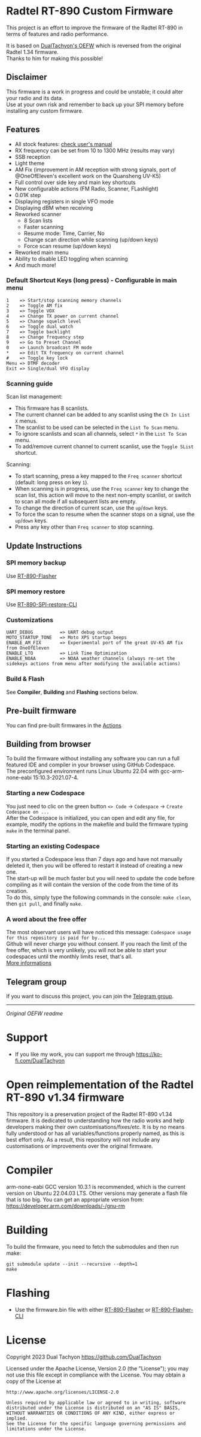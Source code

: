# Radtel RT-890 Custom Firmware

This project is an effort to improve the firmware of the Radtel RT-890 in terms of features and radio performance.

It is based on [DualTachyon's OEFW](https://github.com/DualTachyon/radtel-rt-890-oefw) which is reversed from the original Radtel 1.34 firmware.  
Thanks to him for making this possible!

## Disclaimer
This firmware is a work in progress and could be unstable; it could alter your radio and its data.  
Use at your own risk and remember to back up your SPI memory before installing any custom firmware.

## Features
- All stock features: [check user's manual](https://cdn.shopifycdn.net/s/files/1/0564/8855/8800/files/RT-890_user_manual.pdf?v=1670288968)
- RX frequency can be set from 10 to 1300 MHz (results may vary)
- SSB reception
- Light theme
- AM Fix (improvement in AM reception with strong signals, port of @OneOfEleven's excellent work on the Quansheng UV-K5)
- Full control over side key and main key shortcuts
- New configurable actions (FM Radio, Scanner, FLashlight)
- 0.01K step
- Displaying registers in single VFO mode
- Displaying dBM when receiving
- Reworked scanner
  - 8 Scan lists
  - Faster scanning
  - Resume mode: Time, Carrier, No
  - Change scan direction while scanning (up/down keys)
  - Force scan resume (up/down keys)
- Reworked main menu
- Ability to disable LED toggling when scanning
- And much more!

### Default Shortcut Keys (long press) - Configurable in main menu
```
1    => Start/stop scanning memory channels
2    => Toggle AM fix
3    => Toggle VOX
4    => Change TX power on current channel
5    => Change squelch level
6    => Toggle dual watch
7    => Toggle backlight
8    => Change frequency step
9    => Go to Preset Channel
0    => Launch broadcast FM mode
*    => Edit TX frequency on current channel
#    => Toggle key lock
Menu => DTMF decoder
Exit => Single/dual VFO display
```

### Scanning guide
Scan list management:
- This firmware has 8 scanlists.  
- The current channel can be added to any scanlist using the `Ch In List X` menus.  
- The scanlist to be used can be selected in the `List To Scan` menu.  
- To ignore scanlists and scan all channels, select `*` in the `List To Scan` menu.  
- To add/remove current channel to current scanlist, use the `Toggle SList` shortcut.

Scanning:
- To start scanning, press a key mapped to the `Freq scanner` shortcut (default: long press on key `1`).  
- When scanning is in progress, use the `Freq scanner` key to change the scan list, this action will move to the next non-empty scanlist, or switch to scan all mode if all subsequent lists are empty.  
- To change the direction of current scan, use the `up`/`down` keys.  
- To force the scan to resume when the scanner stops on a signal, use the `up`/`down` keys.  
- Press any key other than `Freq scanner` to stop scanning.  



## Update Instructions
### SPI memory backup
Use [RT-890-Flasher](https://github.com/DualTachyon/radtel-rt-890-flasher)

### SPI memory restore
Use [RT-890-SPI-restore-CLI](https://github.com/DualTachyon/radtel-rt-890-spi-restore-cli)

### Customizations
```
UART_DEBUG          => UART debug output
MOTO_STARTUP_TONE   => Moto XPS startup beeps
ENABLE_AM_FIX       => Experimental port of the great UV-K5 AM fix from OneOfEleven
ENABLE_LTO          => Link Time Optimization
ENABLE_NOAA         => NOAA weather channels (always re-set the sidekeys actions from menu after modifying the available actions)
```

### Build & Flash
See __Compiler__, __Building__ and __Flashing__ sections below.

## Pre-built firmware
You can find pre-built firmwares in the [Actions](https://github.com/OEFW-community/RT-890-custom-firmware/actions)

## Building from browser

To build the firmware without installing any software you can run a full featured IDE and compiler in your browser using GitHub Codespace.  
The preconfigured environment runs Linux Ubuntu 22.04 with gcc-arm-none-eabi 15:10.3-2021.07-4.

### Starting a new Codespace

You just need to clic on the green button `<> Code` -> `Codespace` -> `Create Codespace on ...`  
After the Codespace is initialized, you can open and edit any file, for example, modify the options in the makefile and build the firmware typing `make` in the terminal panel.

### Starting an existing Codespace

If you started a Codespace less than 7 days ago and have not manually deleted it, then you will be offered to restart it instead of creating a new one.  
The start-up will be much faster but you will need to update the code before compiling as it will contain the version of the code from the time of its creation.  
To do this, simply type the following commands in the console: `make clean`, then `git pull`, and finally `make`.

### A word about the free offer
The most observant users will have noticed this message: `Codespace usage for this repository is paid for by...`  
Github will never charge you without consent. If you reach the limit of the free offer, which is very unlikely, you will not be able to start your codespaces until the monthly limits reset, that's all.  
[More informations](https://docs.github.com/en/billing/managing-billing-for-github-codespaces/about-billing-for-github-codespaces)

## Telegram group
If you want to discuss this project, you can join the [Telegram group](https://t.me/RT890_OEFW).



---
_Original OEFW readme_

# Support

* If you like my work, you can support me through https://ko-fi.com/DualTachyon

# Open reimplementation of the Radtel RT-890 v1.34 firmware

This repository is a preservation project of the Radtel RT-890 v1.34 firmware.
It is dedicated to understanding how the radio works and help developers making their own customisations/fixes/etc.
It is by no means fully understood or has all variables/functions properly named, as this is best effort only.
As a result, this repository will not include any customisations or improvements over the original firmware.

# Compiler

arm-none-eabi GCC version 10.3.1 is recommended, which is the current version on Ubuntu 22.04.03 LTS.
Other versions may generate a flash file that is too big.
You can get an appropriate version from: https://developer.arm.com/downloads/-/gnu-rm

# Building

To build the firmware, you need to fetch the submodules and then run make:
```
git submodule update --init --recursive --depth=1
make
```

# Flashing

* Use the firmware.bin file with either [RT-890-Flasher](https://github.com/DualTachyon/radtel-rt-890-flasher) or [RT-890-Flasher-CLI](https://github.com/DualTachyon/radtel-rt-890-flasher-cli)

# License

Copyright 2023 Dual Tachyon
https://github.com/DualTachyon

Licensed under the Apache License, Version 2.0 (the "License");
you may not use this file except in compliance with the License.
You may obtain a copy of the License at

    http://www.apache.org/licenses/LICENSE-2.0

    Unless required by applicable law or agreed to in writing, software
    distributed under the License is distributed on an "AS IS" BASIS,
    WITHOUT WARRANTIES OR CONDITIONS OF ANY KIND, either express or implied.
    See the License for the specific language governing permissions and
    limitations under the License.

